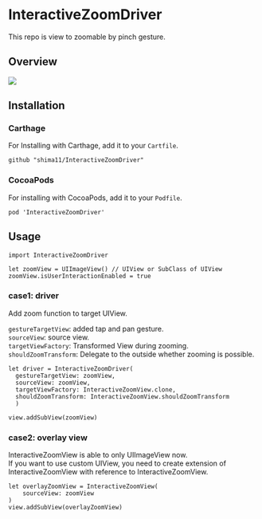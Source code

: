# InteractiveZoomDriver
This repo is view to zoomable by pinch gesture.

## Overview

![](demo.gif)

## Installation

### Carthage

For Installing with Carthage, add it to your `Cartfile`.

```
github "shima11/InteractiveZoomDriver"
```

### CocoaPods

For installing with CocoaPods, add it to your `Podfile`.

```
pod 'InteractiveZoomDriver'
```

## Usage

```
import InteractiveZoomDriver

let zoomView = UIImageView() // UIView or SubClass of UIView
zoomView.isUserInteractionEnabled = true
```

### case1: driver
Add zoom function to target UIView.

`gestureTargetView`: added tap and pan gesture.  
`sourceView`: source view.  
`targetViewFactory`: Transformed View during zooming.  
`shouldZoomTransform`: Delegate to the outside whether zooming is possible.  

```
let driver = InteractiveZoomDriver(
  gestureTargetView: zoomView, 
  sourceView: zoomView, 
  targetViewFactory: InteractiveZoomView.clone, 
  shouldZoomTransform: InteractiveZoomView.shouldZoomTransform
  )

view.addSubView(zoomView)
```

### case2: overlay view 

InteractiveZoomView is able to only UIImageView now.  
If you want to use custom UIView, you need to create extension of InteractiveZoomView with reference to InteractiveZoomView.

```
let overlayZoomView = InteractiveZoomView(
    sourceView: zoomView
)
view.addSubView(overlayZoomView)
```
